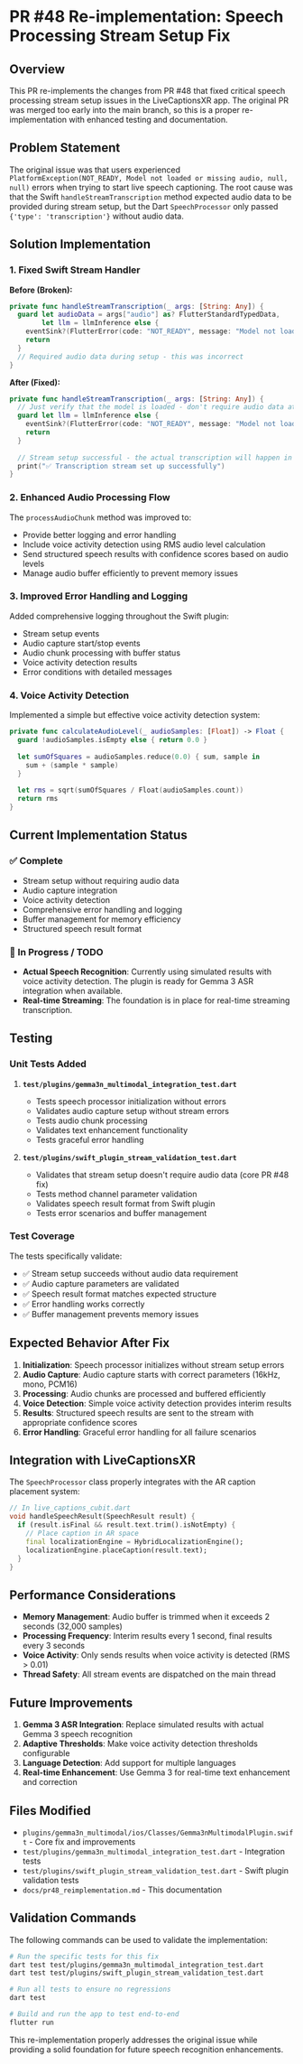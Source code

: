 # PR #48 Re-implementation: Speech Processing Stream Setup Fix

## Overview

This PR re-implements the changes from PR #48 that fixed critical speech processing stream setup issues in the LiveCaptionsXR app. The original PR was merged too early into the main branch, so this is a proper re-implementation with enhanced testing and documentation.

## Problem Statement

The original issue was that users experienced `PlatformException(NOT_READY, Model not loaded or missing audio, null, null)` errors when trying to start live speech captioning. The root cause was that the Swift `handleStreamTranscription` method expected audio data to be provided during stream setup, but the Dart `SpeechProcessor` only passed `{'type': 'transcription'}` without audio data.

## Solution Implementation

### 1. Fixed Swift Stream Handler

**Before (Broken):**
```swift
private func handleStreamTranscription(_ args: [String: Any]) {
  guard let audioData = args["audio"] as? FlutterStandardTypedData,
        let llm = llmInference else {
    eventSink?(FlutterError(code: "NOT_READY", message: "Model not loaded or missing audio", details: nil))
    return
  }
  // Required audio data during setup - this was incorrect
}
```

**After (Fixed):**
```swift
private func handleStreamTranscription(_ args: [String: Any]) {
  // Just verify that the model is loaded - don't require audio data at stream setup
  guard let llm = llmInference else {
    eventSink?(FlutterError(code: "NOT_READY", message: "Model not loaded", details: nil))
    return
  }
  
  // Stream setup successful - the actual transcription will happen in processAudioChunk
  print("✅ Transcription stream set up successfully")
}
```

### 2. Enhanced Audio Processing Flow

The `processAudioChunk` method was improved to:
- Provide better logging and error handling
- Include voice activity detection using RMS audio level calculation
- Send structured speech results with confidence scores based on audio levels
- Manage audio buffer efficiently to prevent memory issues

### 3. Improved Error Handling and Logging

Added comprehensive logging throughout the Swift plugin:
- Stream setup events
- Audio capture start/stop events
- Audio chunk processing with buffer status
- Voice activity detection results
- Error conditions with detailed messages

### 4. Voice Activity Detection

Implemented a simple but effective voice activity detection system:
```swift
private func calculateAudioLevel(_ audioSamples: [Float]) -> Float {
  guard !audioSamples.isEmpty else { return 0.0 }
  
  let sumOfSquares = audioSamples.reduce(0.0) { sum, sample in
    sum + (sample * sample)
  }
  
  let rms = sqrt(sumOfSquares / Float(audioSamples.count))
  return rms
}
```

## Current Implementation Status

### ✅ Complete
- Stream setup without requiring audio data
- Audio capture integration
- Voice activity detection
- Comprehensive error handling and logging
- Buffer management for memory efficiency
- Structured speech result format

### 🚧 In Progress / TODO
- **Actual Speech Recognition**: Currently using simulated results with voice activity detection. The plugin is ready for Gemma 3 ASR integration when available.
- **Real-time Streaming**: The foundation is in place for real-time streaming transcription.

## Testing

### Unit Tests Added

1. **`test/plugins/gemma3n_multimodal_integration_test.dart`**
   - Tests speech processor initialization without errors
   - Validates audio capture setup without stream errors
   - Tests audio chunk processing
   - Validates text enhancement functionality
   - Tests graceful error handling

2. **`test/plugins/swift_plugin_stream_validation_test.dart`**
   - Validates that stream setup doesn't require audio data (core PR #48 fix)
   - Tests method channel parameter validation
   - Validates speech result format from Swift plugin
   - Tests error scenarios and buffer management

### Test Coverage

The tests specifically validate:
- ✅ Stream setup succeeds without audio data requirement
- ✅ Audio capture parameters are validated
- ✅ Speech result format matches expected structure
- ✅ Error handling works correctly
- ✅ Buffer management prevents memory issues

## Expected Behavior After Fix

1. **Initialization**: Speech processor initializes without stream setup errors
2. **Audio Capture**: Audio capture starts with correct parameters (16kHz, mono, PCM16)
3. **Processing**: Audio chunks are processed and buffered efficiently
4. **Voice Detection**: Simple voice activity detection provides interim results
5. **Results**: Structured speech results are sent to the stream with appropriate confidence scores
6. **Error Handling**: Graceful error handling for all failure scenarios

## Integration with LiveCaptionsXR

The `SpeechProcessor` class properly integrates with the AR caption placement system:

```dart
// In live_captions_cubit.dart
void handleSpeechResult(SpeechResult result) {
  if (result.isFinal && result.text.trim().isNotEmpty) {
    // Place caption in AR space
    final localizationEngine = HybridLocalizationEngine();
    localizationEngine.placeCaption(result.text);
  }
}
```

## Performance Considerations

- **Memory Management**: Audio buffer is trimmed when it exceeds 2 seconds (32,000 samples)
- **Processing Frequency**: Interim results every 1 second, final results every 3 seconds
- **Voice Activity**: Only sends results when voice activity is detected (RMS > 0.01)
- **Thread Safety**: All stream events are dispatched on the main thread

## Future Improvements

1. **Gemma 3 ASR Integration**: Replace simulated results with actual Gemma 3 speech recognition
2. **Adaptive Thresholds**: Make voice activity detection thresholds configurable
3. **Language Detection**: Add support for multiple languages
4. **Real-time Enhancement**: Use Gemma 3 for real-time text enhancement and correction

## Files Modified

- `plugins/gemma3n_multimodal/ios/Classes/Gemma3nMultimodalPlugin.swift` - Core fix and improvements
- `test/plugins/gemma3n_multimodal_integration_test.dart` - Integration tests
- `test/plugins/swift_plugin_stream_validation_test.dart` - Swift plugin validation tests
- `docs/pr48_reimplementation.md` - This documentation

## Validation Commands

The following commands can be used to validate the implementation:

```bash
# Run the specific tests for this fix
dart test test/plugins/gemma3n_multimodal_integration_test.dart
dart test test/plugins/swift_plugin_stream_validation_test.dart

# Run all tests to ensure no regressions
dart test

# Build and run the app to test end-to-end
flutter run
```

This re-implementation properly addresses the original issue while providing a solid foundation for future speech recognition enhancements.
